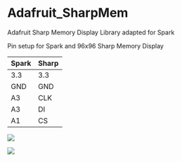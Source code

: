 Adafruit_SharpMem
=================

Adafruit Sharp Memory Display Library adapted for Spark

Pin setup for Spark and 96x96 Sharp Memory Display


Spark         | Sharp
------------- | -------------
3.3           | 3.3
GND           | GND
A3            | CLK
A3            | DI
A1            | CS

![](https://raw.githubusercontent.com/dplumly/Dustins-Words/gh-pages/readme_img/Dustins%20Words%20SharpMem.jpg)

<img src="https://raw.githubusercontent.com/dplumly/Dustins-Words/gh-pages/readme_img/Dustins%20Words%20SharpMem.jpg">
